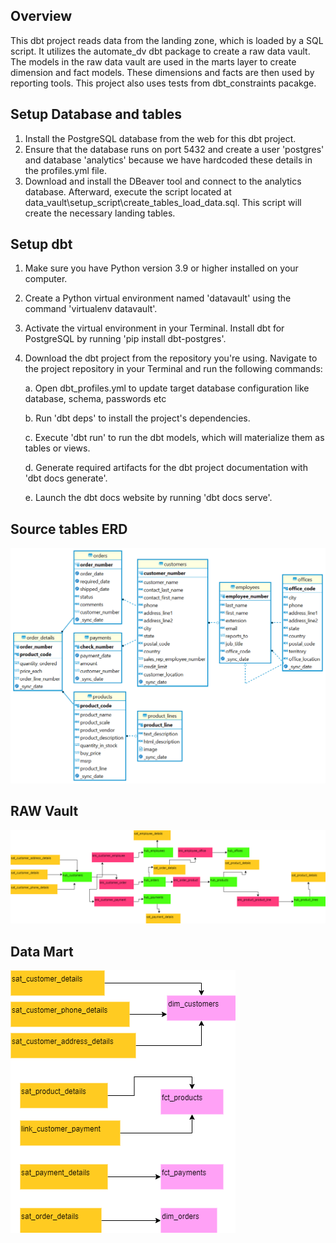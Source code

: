 ## Overview
This dbt project reads data from the landing zone, which is loaded by a SQL script. It utilizes the automate_dv dbt package to create a raw data vault. The models in the raw data vault are used in the marts layer to create dimension and fact models. These dimensions and facts are then used by reporting tools. This project also uses tests from dbt_constraints pacakge.

## Setup Database and tables
1. Install the PostgreSQL database from the web for this dbt project.
2. Ensure that the database runs on port 5432 and create a user 'postgres' and database 'analytics' because we have hardcoded these details in the profiles.yml file.
3. Download and install the DBeaver tool and connect to the analytics database. Afterward, execute the script located at data_vault\setup_script\create_tables_load_data.sql. This script will create the necessary landing tables.
## Setup dbt
1. Make sure you have Python version 3.9 or higher installed on your computer.
2. Create a Python virtual environment named 'datavault' using the command 'virtualenv datavault'.
3. Activate the virtual environment in your Terminal.
Install dbt for PostgreSQL by running 'pip install dbt-postgres'.
4. Download the dbt project from the repository you're using.
Navigate to the project repository in your Terminal and run the following commands:

    a. Open dbt_profiles.yml to update target database configuration like database, schema, passwords etc
    
    b. Run 'dbt deps' to install the project's dependencies.

    c. Execute 'dbt run' to run the dbt models, which will materialize them as tables or views.
    
    d. Generate required artifacts for the dbt project documentation with 'dbt docs generate'.

    e. Launch the dbt docs website by running 'dbt docs serve'.

## Source tables ERD
![This is an Entity Relationship Diagram](erd/lnd.png)

## RAW Vault
![This is an Raw Vault](erd/raw_vault.png)

## Data Mart
![This is Data Mart Layer](erd/data_mart.png)
